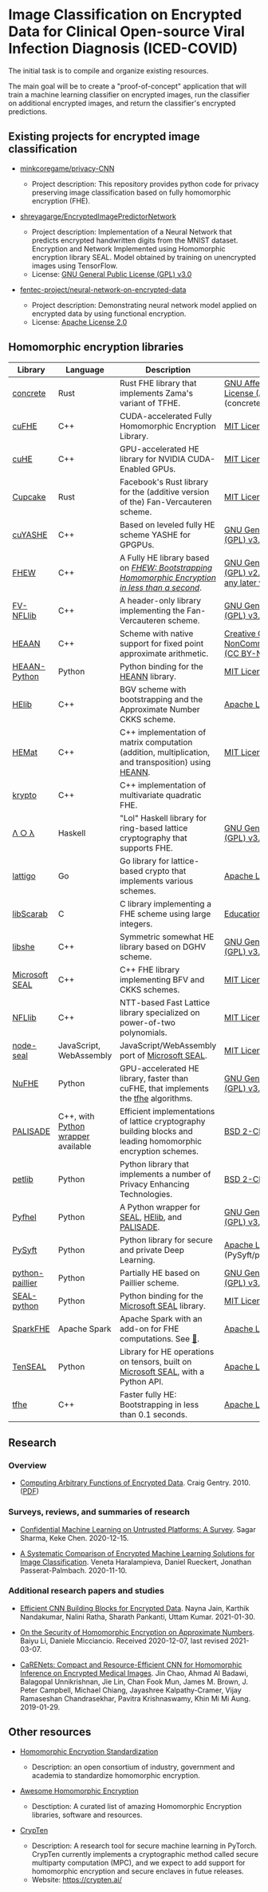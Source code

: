 # Image Classification on Encrypted Data for Clinical Open-source Viral Infection Diagnosis (ICED-COVID) 

The initial task is to compile and organize existing resources.

The main goal will be to create a "proof-of-concept" application that will train a machine learning classifier on encrypted images, run the classifier on additional encrypted images, and return the classifier's encrypted predictions.

## Existing projects for encrypted image classification

- [minkcoregame/privacy-CNN](https://github.com/minkcoregame/privacy-CNN)
  - Project description: This repository provides python code for privacy preserving image classification based on fully homomorphic encryption (FHE).

- [shreyagarge/EncryptedImagePredictorNetwork](https://github.com/shreyagarge/EncryptedImagePredictorNetwork)
  - Project description: Implementation of a Neural Network that predicts encrypted handwritten digits from the MNIST dataset. Encryption and Network Implemented using Homomorphic encryption library SEAL. Model obtained by training on unencrypted images using TensorFlow.
  - License: [GNU General Public License (GPL) v3.0](https://github.com/ibarrond/Pyfhel/blob/master/LICENSE.txt)

- [fentec-project/neural-network-on-encrypted-data](https://github.com/fentec-project/neural-network-on-encrypted-data)
  - Project description: Demonstrating neural network model applied on encrypted data by using functional encryption.
  - License: [Apache License 2.0](https://github.com/fentec-project/neural-network-on-encrypted-data/blob/master/LICENSE)

<!--
#### No description or license

- [linaelsadek/ClassificationOverEncryptedImages](https://github.com/linaelsadek/ClassificationOverEncryptedImages)

- [Chaozs/771-Tensorflow-Encrypted-Image-Classification](https://github.com/Chaozs/771-Tensorflow-Encrypted-Image-Classification)
-->



## Homomorphic encryption libraries


Library | Language | Description | License
-|-|-|-
[concrete](https://github.com/zama-ai/concrete) | Rust | Rust FHE library that implements Zama's variant of TFHE. | [GNU Affero General Public License (AGPL) v3.0](https://github.com/zama-ai/concrete/blob/master/concrete/LICENSE) (concrete/concrete/LICENSE)
[cuFHE](https://github.com/vernamlab/cuFHE) | C++ | CUDA-accelerated Fully Homomorphic Encryption Library. | [MIT License](https://github.com/vernamlab/cuFHE/blob/master/LICENSE)
[cuHE](https://github.com/vernamlab/cuHE) | C++ |GPU-accelerated HE library for NVIDIA CUDA-Enabled GPUs. | [MIT License](https://github.com/vernamlab/cuHE/blob/master/LICENSE)
[Cupcake](https://github.com/facebookresearch/Cupcake) | Rust | Facebook's Rust library for the (additive version of the) Fan-Vercauteren scheme. | [MIT License](https://github.com/facebookresearch/Cupcake/blob/main/LICENSE)
[cuYASHE](https://github.com/cuyashe-library/cuyashe) | C++ | Based on leveled fully HE scheme YASHE for GPGPUs. | [GNU General Public License (GPL) v3.0](https://github.com/cuyashe-library/cuyashe/blob/master/COPYING)
[FHEW](https://github.com/lducas/FHEW) | C++ | A Fully HE library based on [_FHEW: Bootstrapping Homomorphic Encryption in less than a second_](https://eprint.iacr.org/2014/816). | [GNU General Public License (GPL) v2.0, or (at your option) any later version](https://github.com/lducas/FHEW/blob/master/LICENSE)
[FV-NFLlib](https://github.com/CryptoExperts/FV-NFLlib) | C++ | A header-only library implementing the Fan-Vercauteren scheme. | [GNU General Public License (GPL) v3.0](https://github.com/CryptoExperts/FV-NFLlib/blob/master/LICENSE)
<a name="HEAAN">[HEAAN](https://github.com/snucrypto/HEAAN) | C++ | Scheme with native support for fixed point approximate arithmetic. | [Creative Commons Attribution-NonCommercial 3.0 Unported (CC BY-NC 3.0)](https://github.com/snucrypto/HEAAN/blob/master/LICENSE)
[HEAAN-Python](https://github.com/Huelse/HEAAN-Python) | Python | Python binding for the [HEANN](#HEAAN) library. | [MIT License](https://github.com/Huelse/HEAAN-Python/blob/master/LICENSE)
<a name="HElib">[HElib](https://github.com/HomEnc/HElib) | C++ | BGV scheme with bootstrapping and the Approximate Number CKKS scheme. | [Apache License 2.0](https://github.com/homenc/HElib/blob/master/LICENSE.md)
[HEMat](https://github.com/K-miran/HEMat) | C++ | C++ implementation of matrix computation (addition, multiplication, and transposition) using [HEANN](#HEAAN). | [MIT License](https://github.com/K-miran/HEMat/blob/master/LICENSE)
[krypto](https://github.com/kryptnostic/krypto) | C++ | C++ implementation of multivariate quadratic FHE. |
[Λ ○ λ](https://github.com/cpeikert/Lol) | Haskell | "Lol" Haskell library for ring-based lattice cryptography that supports FHE. | [GNU General Public License (GPL) v3.0](https://github.com/cpeikert/Lol/blob/master/lol/LICENSE) (Lol/lol/LICENSE)
<a name="lattigo">[lattigo](https://github.com/ldsec/lattigo) | Go | Go library for lattice-based crypto that implements various schemes. | [Apache License 2.0](https://github.com/ldsec/lattigo/blob/master/LICENSE)
[libScarab](https://github.com/hcrypt-project/libScarab) | C | C library implementing a FHE scheme using large integers. | [Educational or academic use.](https://github.com/hcrypt-project/libScarab#license)
[libshe](https://github.com/bogdan-kulynych/libshe) | C++ | Symmetric somewhat HE library based on DGHV scheme. | [GNU General Public License (GPL) v3.0](https://github.com/bogdan-kulynych/libshe/blob/master/LICENSE)
<a name="SEAL">[Microsoft SEAL](https://github.com/microsoft/SEAL) | C++ | C++ FHE library implementing BFV and CKKS schemes.</a> | [MIT License](https://github.com/microsoft/SEAL/blob/main/LICENSE)
[NFLlib](https://github.com/quarkslab/NFLlib) | C++ | NTT-based Fast Lattice library specialized on power-of-two polynomials. | [MIT License](https://github.com/quarkslab/NFLlib/blob/master/MIT_LICENSE.txt)
[node-seal](https://github.com/morfix-io/node-seal) | JavaScript, WebAssembly | JavaScript/WebAssembly port of [Microsoft SEAL](#SEAL). | [MIT License](https://github.com/morfix-io/node-seal/blob/master/LICENSE)
[NuFHE](https://github.com/nucypher/nufhe) | Python | GPU-accelerated HE library, faster than cuFHE, that implements the [tfhe](#tfhe) algorithms. | [GNU General Public License (GPL) v3.0](https://github.com/nucypher/nufhe/blob/master/LICENSE.md)
<a name="PALISADE">[PALISADE](https://palisade-crypto.org/software-library) | C++, with [Python wrapper](https://gitlab.com/palisade/palisade-python-demo) available | Efficient implementations of lattice cryptography building blocks and leading homomorphic encryption schemes. | [BSD 2-Clause](https://gitlab.com/palisade/palisade-release/-/blob/master/LICENSE)
[petlib](https://github.com/gdanezis/petlib) | Python | Python library that implements a number of Privacy Enhancing Technologies. | [BSD 2-Clause](https://github.com/gdanezis/petlib/blob/master/LICENSE.txt)
[Pyfhel](https://github.com/ibarrond/Pyfhel) | Python | A Python wrapper for [SEAL](#SEAL), [HElib](#HElib), and [PALISADE](#PALISADE). | [GNU General Public License (GPL) v3.0](https://github.com/ibarrond/Pyfhel/blob/master/LICENSE.txt)
[PySyft](https://github.com/OpenMined/PySyft) | Python | Python library for secure and private Deep Learning. | [Apache License 2.0](https://github.com/OpenMined/PySyft/blob/main/packages/syft/LICENSE) (PySyft/packages/syft/LICENSE)
[python-paillier](https://github.com/data61/python-paillier) | Python | Partially HE based on Paillier scheme. | [GNU General Public License (GPL) v3.0](https://github.com/data61/python-paillier/blob/master/LICENSE.txt)
[SEAL-python](https://github.com/Huelse/SEAL-Python/) | Python | Python binding for the [Microsoft SEAL](#SEAL) library. | [MIT License](https://github.com/Huelse/SEAL-Python/blob/master/LICENSE)
[SparkFHE](https://github.com/SpiRITlab/spark) | Apache Spark | Apache Spark with an add-on for FHE computations. See [:page_facing_up:](https://homomorphicencryption.org/wp-content/uploads/2019/08/poster_5.pdf). | [Apache License 2.0](https://github.com/SpiRITlab/spark/blob/master/LICENSE)
[TenSEAL](https://github.com/OpenMined/TenSEAL) | Python | Library for HE operations on tensors, built on [Microsoft SEAL](#SEAL), with a Python API. | [Apache License 2.0](https://github.com/OpenMined/TenSEAL/blob/master/LICENSE)
<a name="tfhe">[tfhe](https://github.com/tfhe/tfhe) | C++ | Faster fully HE: Bootstrapping in less than 0.1 seconds.</a> | [Apache License 2.0](https://github.com/tfhe/tfhe/blob/master/LICENSE)

<!--

- [concrete](https://github.com/zama-ai/concrete) - Rust FHE library that implements Zama's variant of TFHE.
  - License: [GNU Affero General Public License (AGPL) v3.0](https://github.com/zama-ai/concrete/blob/master/concrete/LICENSE) (concrete/concrete/LICENSE)
- [cuFHE](https://github.com/vernamlab/cuFHE) - CUDA-accelerated Fully Homomorphic Encryption Library. (C++)
  - License: [MIT License](https://github.com/vernamlab/cuFHE/blob/master/LICENSE)
- [cuHE](https://github.com/vernamlab/cuHE) - GPU-accelerated HE library for NVIDIA CUDA-Enabled GPUs. (C++)
  - License: [MIT License](https://github.com/vernamlab/cuHE/blob/master/LICENSE)
- [cuYASHE](https://github.com/cuyashe-library/cuyashe) - Based on leveled fully HE scheme YASHE for GPGPUs. (C++)
  - License: [GNU General Public License (GPL) v3.0](https://github.com/cuyashe-library/cuyashe/blob/master/COPYING)
- [FHEW](https://github.com/lducas/FHEW) - A Fully HE library based on [_FHEW: Bootstrapping Homomorphic Encryption in less than a second_](https://eprint.iacr.org/2014/816). (C++)
  - License: [GNU General Public License (GPL) v2.0, or (at your option) any later version](https://github.com/lducas/FHEW/blob/master/LICENSE)
- [FV-NFLlib](https://github.com/CryptoExperts/FV-NFLlib) - A header-only library implementing the Fan-Vercauteren scheme. (C++)
  - License: [GNU General Public License (GPL) v3.0](https://github.com/CryptoExperts/FV-NFLlib/blob/master/LICENSE)
- <a name="HEAAN">[HEAAN](https://github.com/snucrypto/HEAAN) -  Scheme with native support for fixed point approximate arithmetic. (C++)
  - License: [Creative Commons Attribution-NonCommercial 3.0 Unported (CC BY-NC 3.0)](https://github.com/snucrypto/HEAAN/blob/master/LICENSE)
- [HEAAN-Python](https://github.com/Huelse/HEAAN-Python) - Python binding for the [HEANN](#HEAAN) library.
  - License: [MIT License](https://github.com/Huelse/HEAAN-Python/blob/master/LICENSE)
- <a name="HElib">[HElib](https://github.com/HomEnc/HElib) - BGV scheme with bootstrapping and the Approximate Number CKKS scheme. (C++)
  - License: [Apache License 2.0](https://github.com/homenc/HElib/blob/master/LICENSE.md)
- [HEMat](https://github.com/K-miran/HEMat) - C++ implementation of matrix computation (addition, multiplication, and transposition) using [HEANN](#HEAAN).
  - License: [MIT License](https://github.com/K-miran/HEMat/blob/master/LICENSE)
- [krypto](https://github.com/kryptnostic/krypto) - C++ implementation of multivariate quadratic FHE.
- [Λ ○ λ](https://github.com/cpeikert/Lol) - "Lol" Haskell library for ring-based lattice cryptography that supports FHE.
  - License: [GNU General Public License (GPL) v3.0](https://github.com/cpeikert/Lol/blob/master/lol/LICENSE) (Lol/lol/LICENSE)
- <a name="lattigo">[lattigo](https://github.com/ldsec/lattigo) - Go library for lattice-based crypto that implements various schemes.
  - License: [Apache License 2.0](https://github.com/ldsec/lattigo/blob/master/LICENSE)
- [libScarab](https://github.com/hcrypt-project/libScarab) - C library implementing a FHE scheme using large integers.
  - License: [Educational or academic use.](https://github.com/hcrypt-project/libScarab#license)
- [libshe](https://github.com/bogdan-kulynych/libshe) - Symmetric somewhat HE library based on DGHV scheme. (C++)
  - License: [GNU General Public License (GPL) v3.0](https://github.com/bogdan-kulynych/libshe/blob/master/LICENSE)
- <a name="SEAL">[Microsoft SEAL](https://github.com/microsoft/SEAL) - C++ FHE library implementing BFV and CKKS schemes.</a>
  - License: [MIT License](https://github.com/microsoft/SEAL/blob/main/LICENSE)
- [NFLlib](https://github.com/quarkslab/NFLlib) - NTT-based Fast Lattice library specialized on power-of-two polynomials. (C++)
  - License: [MIT License](https://github.com/quarkslab/NFLlib/blob/master/MIT_LICENSE.txt)
- [node-seal](https://github.com/morfix-io/node-seal) - JavaScript/WebAssembly port of [Microsoft SEAL](#SEAL).
  - License: [MIT License](https://github.com/morfix-io/node-seal/blob/master/LICENSE)
- [NuFHE](https://github.com/nucypher/nufhe) - GPU-accelerated HE library, faster than cuFHE, that implements the [tfhe](#tfhe) algorithms. (Python)
  - License: [GNU General Public License (GPL) v3.0](https://github.com/nucypher/nufhe/blob/master/LICENSE.md)
- <a name="PALISADE">[PALISADE](https://palisade-crypto.org/software-library) - Efficient implementations of lattice cryptography building blocks and leading homomorphic encryption schemes. (C++, with [Python wrapper](https://gitlab.com/palisade/palisade-python-demo) available)
  - License: [BSD 2-Clause](https://gitlab.com/palisade/palisade-release/-/blob/master/LICENSE)
- [petlib](https://github.com/gdanezis/petlib) - Python library that implements a number of Privacy Enhancing Technologies.
  - License: [BSD 2-Clause](https://github.com/gdanezis/petlib/blob/master/LICENSE.txt)
- [Pyfhel](https://github.com/ibarrond/Pyfhel) - A Python wrapper for [SEAL](#SEAL), [HElib](#HElib), and [PALISADE](#PALISADE).
  - License: [GNU General Public License (GPL) v3.0](https://github.com/ibarrond/Pyfhel/blob/master/LICENSE.txt)
- [PySyft](https://github.com/OpenMined/PySyft) - Python library for secure and private Deep Learning.
  - License: [Apache License 2.0](https://github.com/OpenMined/PySyft/blob/main/packages/syft/LICENSE) (PySyft/packages/syft/LICENSE)
- [python-paillier](https://github.com/data61/python-paillier) - Partially HE based on Paillier scheme.
  - License: [GNU General Public License (GPL) v3.0](https://github.com/data61/python-paillier/blob/master/LICENSE.txt)
- [SEAL-python](https://github.com/Huelse/SEAL-Python/) - Python binding for the [Microsoft SEAL](#SEAL) library.
  - License: [MIT License](https://github.com/Huelse/SEAL-Python/blob/master/LICENSE)
- [SparkFHE](https://github.com/SpiRITlab/spark) - Apache Spark with an add-on for FHE computations. See [:page_facing_up:](https://homomorphicencryption.org/wp-content/uploads/2019/08/poster_5.pdf).
  - License: [Apache License 2.0](https://github.com/SpiRITlab/spark/blob/master/LICENSE)
- [TenSEAL](https://github.com/OpenMined/TenSEAL) - Library for HE operations on tensors, built on [Microsoft SEAL](#SEAL), with a Python API.
  - License: [Apache License 2.0](https://github.com/OpenMined/TenSEAL/blob/master/LICENSE)
- <a name="tfhe">[tfhe](https://github.com/tfhe/tfhe) - Faster fully HE: Bootstrapping in less than 0.1 seconds. (C++)</a>
  - License: [Apache License 2.0](https://github.com/tfhe/tfhe/blob/master/LICENSE)

-->

## Research 

### Overview

- [Computing Arbitrary Functions of Encrypted Data](https://cacm.acm.org/magazines/2010/3/76272-computing-arbitrary-functions-of-encrypted-data/fulltext). Craig Gentry. 2010. ([PDF](https://crypto.stanford.edu/craig/easy-fhe.pdf))

### Surveys, reviews, and summaries of research

- [Confidential Machine Learning on Untrusted Platforms: A Survey](https://deepai.org/publication/confidential-machine-learning-on-untrusted-platforms-a-survey). Sagar Sharma, Keke Chen. 2020-12-15.

- [A Systematic Comparison of Encrypted Machine Learning Solutions for Image Classification](https://deepai.org/publication/a-systematic-comparison-of-encrypted-machine-learning-solutions-for-image-classification). Veneta Haralampieva, Daniel Rueckert, Jonathan Passerat-Palmbach. 2020-11-10.


### Additional research papers and studies

- [Efficient CNN Building Blocks for Encrypted Data](https://deepai.org/publication/efficient-cnn-building-blocks-for-encrypted-data). Nayna Jain, Karthik Nandakumar, Nalini Ratha, Sharath Pankanti, Uttam Kumar. 2021-01-30.

- [On the Security of Homomorphic Encryption on Approximate Numbers](https://eprint.iacr.org/2020/1533). Baiyu Li, Daniele Micciancio. Received 2020-12-07, last revised 2021-03-07.

- [CaRENets: Compact and Resource-Efficient CNN for Homomorphic Inference on Encrypted Medical Images](https://deepai.org/publication/carenets-compact-and-resource-efficient-cnn-for-homomorphic-inference-on-encrypted-medical-images). Jin Chao, Ahmad Al Badawi, Balagopal Unnikrishnan, Jie Lin, Chan Fook Mun, James M. Brown, J. Peter Campbell, Michael Chiang, Jayashree Kalpathy-Cramer, Vijay Ramaseshan Chandrasekhar, Pavitra Krishnaswamy, Khin Mi Mi Aung. 2019-01-29.


## Other resources

- [Homomorphic Encryption Standardization](https://homomorphicencryption.org/)
  - Description: an open consortium of industry, government and academia to standardize homomorphic encryption.

- [Awesome Homomorphic Encryption](https://github.com/jonaschn/awesome-he)
  - Desctiption: A curated list of amazing Homomorphic Encryption libraries, software and resources.

- [CrypTen](https://github.com/facebookresearch/CrypTen)
  - Description: A research tool for secure machine learning in PyTorch. CrypTen currently implements a cryptographic method called secure multiparty computation (MPC), and we expect to add support for homomorphic encryption and secure enclaves in futue releases. 
  - Website: https://crypten.ai/
